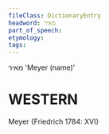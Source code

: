```yaml
---
fileClass: DictionaryEntry
headword: מאיר
part_of_speech: 
etymology: 
tags: 
---
```

מאיר
'Meyer (name)'

WESTERN
========

Meyer {Friedrich 1784: XVI}